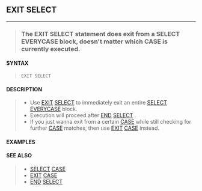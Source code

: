 ## EXIT SELECT
---
<blockquote>

### The EXIT SELECT statement does exit from a SELECT EVERYCASE block, doesn't matter which CASE is currently executed.

</blockquote>

#### SYNTAX

<blockquote>

`EXIT SELECT`

</blockquote>

#### DESCRIPTION

<blockquote>

* Use [EXIT](./EXIT.md) [SELECT](./SELECT.md) to immediately exit an entire [SELECT](./SELECT.md) [EVERYCASE](./EVERYCASE.md) block.
* Execution will proceed after [END](./END.md) [SELECT](./SELECT.md) .
* If you just wanna exit from a certain [CASE](./CASE.md) while still checking for further [CASE](./CASE.md) matches, then use [EXIT](./EXIT.md) [CASE](./CASE.md) instead.


</blockquote>

#### EXAMPLES

<blockquote>


</blockquote>

#### SEE ALSO

<blockquote>

* [SELECT](./SELECT.md) [CASE](./CASE.md)
* [EXIT](./EXIT.md) [CASE](./CASE.md)
* [END](./END.md) [SELECT](./SELECT.md)

</blockquote>
